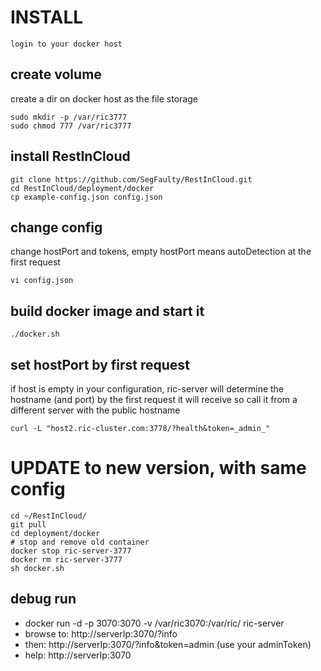 # INSTALL
	login to your docker host

## create volume 
create a dir on docker host as the file storage

	sudo mkdir -p /var/ric3777
	sudo chmod 777 /var/ric3777

## install RestInCloud

	git clone https://github.com/SegFaulty/RestInCloud.git
	cd RestInCloud/deployment/docker
	cp example-config.json config.json

## change config
change hostPort and tokens, empty hostPort means autoDetection at the first request

    vi config.json

## build docker image and start it

    ./docker.sh

## set hostPort by first request
if host is empty in your configuration, ric-server will determine the hostname (and port) by the first request it will receive
so call it from a different server with the public hostname

    curl -L "host2.ric-cluster.com:3778/?health&token=_admin_"


# UPDATE to new version, with same config

	cd ~/RestInCloud/
	git pull
	cd deployment/docker
	# stop and remove old container
	docker stop ric-server-3777
	docker rm ric-server-3777
	sh docker.sh



## debug run
* docker run -d -p 3070:3070 -v /var/ric3070:/var/ric/ ric-server
* browse to: http://serverIp:3070/?info
* then: http://serverIp:3070/?info&token=admin (use your adminToken)
* help: http://serverIp:3070

